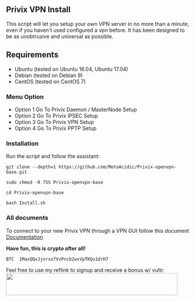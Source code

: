 ## Privix VPN Install
This script will let you setup your own VPN server in no more than a minute, even if you haven't used configured a vpn before. It has been designed to be as unobtrusive and universal as possible.

## Requirements
* Ubuntu (tested on Ubuntu 16.04, Ubuntu 17.04)
* Debian (tested on Debian 9)
* CentOS (tested on CentOS 7)

### Menu Option
* Option 1 Go To Privix Daemon / MasterNode Setup
* Option 2 Go To Privix IPSEC Setup
* Option 3 Go To Privix VPN Setup
* Option 4 Go To Privix PPTP Setup

### Installation
Run the script and follow the assistant:

```
git clone --depth=1 https://github.com/MotoAcidic/Privix-openvpn-base.git
```

```
sudo chmod -R 755 Privix-openvpn-base
```

```
cd Privix-openvpn-base
```

```
bash Install.sh
```

### All documents
To connect to your new Privix VPN through a VPN GUI follow this document [Documentation](https://github.com/MotoAcidic/Privix-openvpn-base/Docs/)

**Have fun, this is crypto after all!**

```
BTC  1MaxQQxJjnrxxfVvPncb2wsVpTKQu1drH7
```


Feel free to use my reflink to signup and receive a bonus w/ vultr:
<a href="https://www.vultr.com/?ref=6903922"><img src="https://www.vultr.com/media/banner_2.png" width="468" height="60"></a>